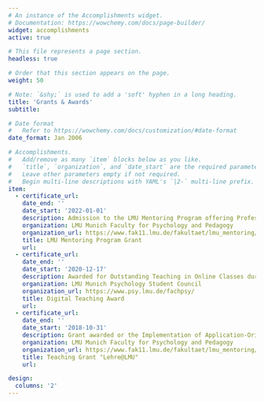 ```yaml
---
# An instance of the Accomplishments widget.
# Documentation: https://wowchemy.com/docs/page-builder/
widget: accomplishments
active: true

# This file represents a page section.
headless: true

# Order that this section appears on the page.
weight: 50

# Note: `&shy;` is used to add a 'soft' hyphen in a long heading.
title: 'Grants & Awards'
subtitle:

# Date format
#   Refer to https://wowchemy.com/docs/customization/#date-format
date_format: Jan 2006

# Accomplishments.
#   Add/remove as many `item` blocks below as you like.
#   `title`, `organization`, and `date_start` are the required parameters.
#   Leave other parameters empty if not required.
#   Begin multi-line descriptions with YAML's `|2-` multi-line prefix.
item:
  - certificate_url:
    date_end: ''
    date_start: '2022-01-01'
    description: Admission to the LMU Mentoring Program offering Professional and Financial Support for Researchers in Early Career Stages
    organization: LMU Munich Faculty for Psychology and Pedagogy
    organization_url: https://www.fak11.lmu.de/fakultaet/lmu_mentoring/index.html
    title: LMU Mentoring Program Grant
    url:
  - certificate_url:
    date_end: ''
    date_start: '2020-12-17'
    description: Awarded for Outstanding Teaching in Online Classes during the Corona Pandemic
    organization: LMU Munich Psychology Student Council
    organization_url: https://www.psy.lmu.de/fachpsy/
    title: Digital Teaching Award
    url:
  - certificate_url:
    date_end: ''
    date_start: '2018-10-31'
    description: Grant awarded or the Implementation of Application-Oriented Teaching Projects
    organization: LMU Munich Faculty for Psychology and Pedagogy 
    organization_url: https://www.fak11.lmu.de/fakultaet/lmu_mentoring/index.html
    title: Teaching Grant "Lehre@LMU"
    url:

design:
  columns: '2'
---
```

